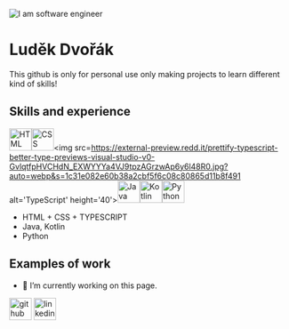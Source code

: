 ![I am software engineer](https://png.pngtree.com/template/20220505/ourmid/pngtree-programming-and-coding-banner-working-image_1312497.jpg)
# Luděk Dvořák
This github is only for personal use only making projects to learn different kind of skills!
## Skills and experience
<img src=https://cdn0.iconfinder.com/data/icons/social-network-9/50/22-512.png alt='HTML' height='40'><img src=https://jecas.cz/files/article/css-zaklady.png alt='CSS' height='40'><img src=https://external-preview.redd.it/prettify-typescript-better-type-previews-visual-studio-v0-GvlqtfpHVCHdN_EXWYYYa4VJ9tpzAGrzwAp6y6l48R0.jpg?auto=webp&s=1c31e082e60b38a2cbf5f6c08c80865d11b8f491 alt='TypeScript' height='40'><img src=https://www.adm.ee/wordpress/wp-content/uploads/2023/08/JAVA.png alt='Java' height='40'><img src=https://static-00.iconduck.com/assets.00/kotlin-icon-1024x1024-x00xpx34.png alt='Kotlin' height='40'><img src=https://static-00.iconduck.com/assets.00/python-icon-2048x2048-z7czo6jm.png alt='Python' height='40'>


* HTML + CSS + TYPESCRIPT
* Java, Kotlin
* Python

## Examples of work

- 🔭 I’m currently working on this page. 

[<img src='https://cdn.jsdelivr.net/npm/simple-icons@3.0.1/icons/github.svg' alt='github' height='40'>](https://github.com/https://github.com/ludekdvorak)  [<img src='https://cdn.jsdelivr.net/npm/simple-icons@3.0.1/icons/linkedin.svg' alt='linkedin' height='40'>](https://www.linkedin.com/in/https://www.linkedin.com/in/lud%C4%9Bk-dvo%C5%99%C3%A1k-a0506225b//)  
